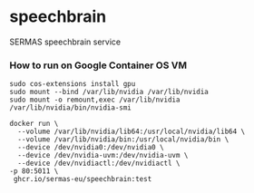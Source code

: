 # speechbrain
SERMAS speechbrain service


### How to run on Google Container OS VM
```
sudo cos-extensions install gpu
sudo mount --bind /var/lib/nvidia /var/lib/nvidia
sudo mount -o remount,exec /var/lib/nvidia
/var/lib/nvidia/bin/nvidia-smi

docker run \
  --volume /var/lib/nvidia/lib64:/usr/local/nvidia/lib64 \
  --volume /var/lib/nvidia/bin:/usr/local/nvidia/bin \
  --device /dev/nvidia0:/dev/nvidia0 \
  --device /dev/nvidia-uvm:/dev/nvidia-uvm \
  --device /dev/nvidiactl:/dev/nvidiactl \
-p 80:5011 \
 ghcr.io/sermas-eu/speechbrain:test
 ```
